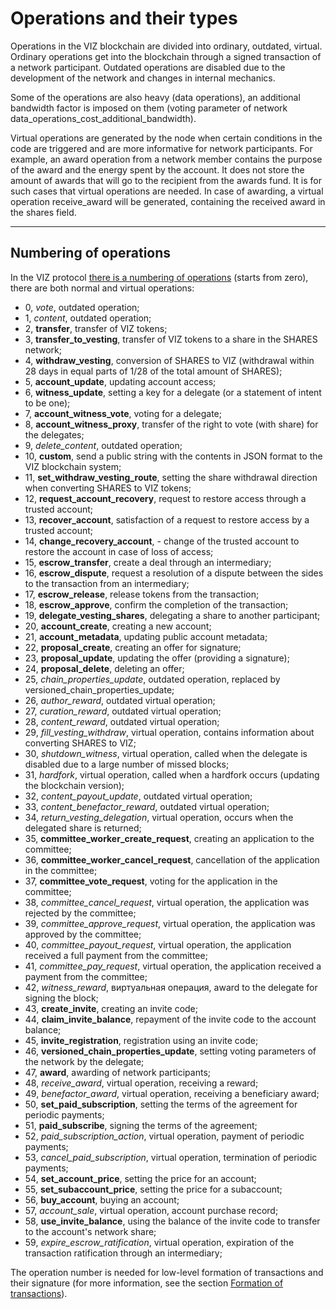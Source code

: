 # Operations and their types

Operations in the VIZ blockchain are divided into ordinary, outdated, virtual. Ordinary operations get into the blockchain through a signed transaction of a network participant. Outdated operations are disabled due to the development of the network and changes in internal mechanics.

Some of the operations are also heavy (data operations), an additional bandwidth factor is imposed on them (voting parameter of network data_operations_cost_additional_bandwidth).

Virtual operations are generated by the node when certain conditions in the code are triggered and are more informative for network participants. For example, an award operation from a network member contains the purpose of the award and the energy spent by the account. It does not store the amount of awards that will go to the recipient from the awards fund. It is for such cases that virtual operations are needed. In case of awarding, a virtual operation receive_award will be generated, containing the received award in the shares field.

***

## Numbering of operations

In the VIZ protocol [there is a numbering of operations](https://github.com/VIZ-Blockchain/viz-cpp-node/blob/master/libraries/protocol/include/graphene/protocol/operations.hpp#L13) (starts from zero), there are both normal and virtual operations:
 - 0, *vote*, outdated operation;
 - 1, *content*, outdated operation;
 - 2, **transfer**, transfer of VIZ tokens;
 - 3, **transfer_to_vesting**, transfer of VIZ tokens to a share in the SHARES network;
 - 4, **withdraw_vesting**, conversion of SHARES to VIZ (withdrawal within 28 days in equal parts of 1/28 of the total amount of SHARES);
 - 5, **account_update**, updating account access;
 - 6, **witness_update**, setting a key for a delegate (or a statement of intent to be one);
 - 7, **account_witness_vote**, voting for a delegate;
 - 8, **account_witness_proxy**, transfer of the right to vote (with share) for the delegates;
 - 9, *delete_content*, outdated operation;
 - 10, **custom**, send a public string with the contents in JSON format to the VIZ blockchain system;
 - 11, **set_withdraw_vesting_route**, setting the share withdrawal direction when converting SHARES to VIZ tokens;
 - 12, **request_account_recovery**, request to restore access through a trusted account;
 - 13, **recover_account**, satisfaction of a request to restore access by a trusted account;
 - 14, **change_recovery_account**, - change of the trusted account to restore the account in case of loss of access;
 - 15, **escrow_transfer**, create a deal through an intermediary;
 - 16, **escrow_dispute**, request a resolution of a dispute between the sides to the transaction from an intermediary;
 - 17, **escrow_release**, release tokens from the transaction;
 - 18, **escrow_approve**, confirm the completion of the transaction;
 - 19, **delegate_vesting_shares**, delegating a share to another participant;
 - 20, **account_create**, creating a new account;
 - 21, **account_metadata**, updating public account metadata;
 - 22, **proposal_create**, creating an offer for signature;
 - 23, **proposal_update**, updating the offer (providing a signature);
 - 24, **proposal_delete**, deleting an offer;
 - 25, *chain_properties_update*, outdated operation, replaced by versioned_chain_properties_update;
 - 26, *author_reward*, outdated virtual operation;
 - 27, *curation_reward*, outdated virtual operation;
 - 28, *content_reward*, outdated virtual operation;
 - 29, *fill_vesting_withdraw*, virtual operation, contains information about converting SHARES to VIZ;
 - 30, *shutdown_witness*, virtual operation, called when the delegate is disabled due to a large number of missed blocks;
 - 31, *hardfork*, virtual operation, called when a hardfork occurs (updating the blockchain version);
 - 32, *content_payout_update*, outdated virtual operation;
 - 33, *content_benefactor_reward*, outdated virtual operation;
 - 34, *return_vesting_delegation*, virtual operation, occurs when the delegated share is returned;
 - 35, **committee_worker_create_request**, creating an application to the committee;
 - 36, **committee_worker_cancel_request**, cancellation of the application in the committee;
 - 37, **committee_vote_request**, voting for the application in the committee;
 - 38, *committee_cancel_request*, virtual operation, the application was rejected by the committee;
 - 39, *committee_approve_request*, virtual operation, the application was approved by the committee;
 - 40, *committee_payout_request*, virtual operation, the application received a full payment from the committee;
 - 41, *committee_pay_request*, virtual operation, the application received a payment from the committee;
 - 42, *witness_reward*, виртуальная операция, award to the delegate for signing the block;
 - 43, **create_invite**, creating an invite code;
 - 44, **claim_invite_balance**, repayment of the invite code to the account balance;
 - 45, **invite_registration**, registration using an invite code;
 - 46, **versioned_chain_properties_update**, setting voting parameters of the network by the delegate;
 - 47, **award**, awarding of network participants;
 - 48, *receive_award*, virtual operation, receiving a reward;
 - 49, *benefactor_award*, virtual operation, receiving a beneficiary award;
 - 50, **set_paid_subscription**, setting the terms of the agreement for periodic payments;
 - 51, **paid_subscribe**, signing the terms of the agreement;
 - 52, *paid_subscription_action*, virtual operation, payment of periodic payments;
 - 53, *cancel_paid_subscription*, virtual operation, termination of periodic payments;
 - 54, **set_account_price**, setting the price for an account;
 - 55, **set_subaccount_price**, setting the price for a subaccount;
 - 56, **buy_account**, buying an account;
 - 57, *account_sale*, virtual operation, account purchase record;
 - 58, **use_invite_balance**, using the balance of the invite code to transfer to the account's network share;
 - 59, *expire_escrow_ratification*, virtual operation, expiration of the transaction ratification through an intermediary;

The operation number is needed for low-level formation of transactions and their signature (for more information, see the section [Formation of transactions](transaction-formatting.md)).